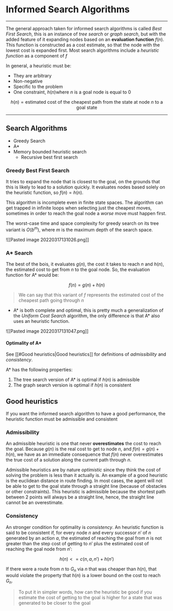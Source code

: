 # Informed Search Algorithms

---

The general approach taken for informed search algorithms is called _Best First Search_, this is an instance of _tree search_ or _graph search_, but with the added feature of it expanding nodes based on an **evaluation function** $f(n)$. This function is constructed as a cost estimate, so that the node with the lowest cost is expanded first. Most search algorithms include a _heuristic function_ as a component of $f$

In general, a heuristic must be:

- They are arbitrary
- Non-negative
- Specific to the problem
- One constraint, $h(n) \text{where } n$ is a goal node is equal to 0

$$h(n) = \text{estimated cost of the cheapest path from the state at node } n \text{ to a goal state}$$

---

## Search Algorithms

- Greedy Search
- A*
- Memory bounded heuristic search
	- Recursive best first search

### Greedy Best First Search

It tries to expand the node that is closest to the goal, on the grounds that this is likely to lead to a solution quickly. It evaluates nodes based solely on the heuristic function, so $f(n) = h(n)$.

This algorithm is incomplete even in finite state spaces. The algorithm can get trapped in infinite loops when selecting just the cheapest moves, sometimes in order to reach the goal node a _worse_ move must happen first.

The worst-case time and space complexity for greedy search on its tree variant is $O(b^m)$, where $m$ is the maximum depth of the search space.

![[Pasted image 20220317131026.png]]

### A* Search

The best of the bois, it evaluates $g(n)$, the cost it takes to reach $n$ and $h(n)$, the estimated cost to get from $n$ to the goal node. So, the evaluation function for A* would be:

$$f(n) = g(n) + h(n)$$

> We can say that this variant of $f$ represents the estimated cost of the cheapest path going through $n$
 
- A* is both complete and optimal, this is pretty much a generalization of the _Uniform Cost Search_ algorithm, the only difference is that A* also uses an heuristic function.

![[Pasted image 20220317131047.png]]

#### Optimality of A*

See [[#Good heuristics|Good heuristics]] for definitions of _admissibility_ and _consistency_.

A* has the following properties:

1. The tree search version of A* is optimal if $h(n)$ is admissible
2. The graph search version is optimal if $h(n)$ is consistent

## Good heuristics

If you want the informed search algorithm to have a good performance, the heuristic function must be admissible and consistent

### Admissibility

An admissible heuristic is one that never **overestimates** the cost to reach the goal. Because $g(n)$ is the real cost to get to node $n$, and $f(n) = g(n) + h(n)$, we have as an immediate consequence that $f(n)$ never overestimates the true cost of a solution along the current path through $n$.

Admissible heuristics are by nature _optimistic_ since they think the cost of solving the problem  is less than it actually is. An example of a good heuristic is the euclidean distance in route finding. In most cases, the agent will not be able to get to the goal state through a straight line (because of obstacles or other constraints). This heuristic is admissible because the shortest path between 2 points will always be a straight line, hence, the straight line cannot be an overestimate.

### Consistency

An stronger condition for optimality is _consistency_. An heuristic function is said to be consistent if, for every node $n$ and every successor $n'$ of $n$ generated by an action $a$, the estimated of reaching the goal from $n$ is not greater than the step cost of getting to $n'$ plus the estimated cost of reaching the goal node from $n'$:

$$h(n) <= c(n, a, n') + h(n')$$

If there were a route from $n$ to $G_n$ via $n$ that was cheaper than $h(n)$, that would violate the property that $h(n)$ is a lower bound on the cost to reach $G_n$.

> To put it in simpler words, how can the heuristic be good if you estimate the cost of getting to the goal is higher for a state that was generated to be closer to the goal
